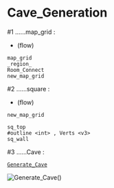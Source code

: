 # Cave_Generation

#1 ......map_grid :

- (flow)
```
map_grid
_region_
Room_Connect
new_map_grid
 ```

#2 ......square :

- (flow)
``` 
new_map_grid

sq_top
#outline <int> , Verts <v3>
sq_wall
```
   
#3 ......Cave :

[`Generate_Cave`](Cave.cs)

![Generate_Cave()](http://i.imgur.com/lCVKy13.jpg)

